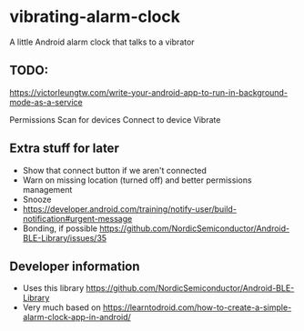 # vibrating-alarm-clock
A little Android alarm clock that talks to a vibrator

## TODO:
https://victorleungtw.com/write-your-android-app-to-run-in-background-mode-as-a-service

Permissions
Scan for devices
Connect to device
Vibrate

## Extra stuff for later
- Show that connect button if we aren't connected
- Warn on missing location (turned off) and better permissions management
- Snooze
- https://developer.android.com/training/notify-user/build-notification#urgent-message
- Bonding, if possible https://github.com/NordicSemiconductor/Android-BLE-Library/issues/35

## Developer information

- Uses this library https://github.com/NordicSemiconductor/Android-BLE-Library
- Very much based on https://learntodroid.com/how-to-create-a-simple-alarm-clock-app-in-android/